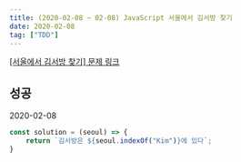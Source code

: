```yaml
---
title: (2020-02-08 ~ 02-08) JavaScript 서울에서 김서방 찾기
date: 2020-02-08
tag: ["TDD"]
---
```


[[서울에서 김서방 찾기] 문제 링크](https://programmers.co.kr/learn/courses/30/lessons/12919)

## 성공

2020-02-08

```javascript
const solution = (seoul) => {
    return `김서방은 ${seoul.indexOf("Kim")}에 있다`;
}
```
